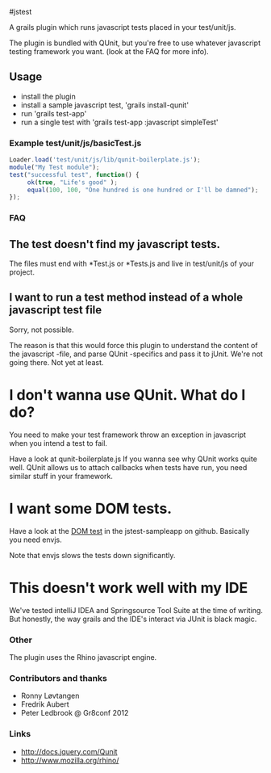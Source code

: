#jstest

A grails plugin which runs javascript tests placed in your test/unit/js.

The plugin is bundled with QUnit, but you're free to use whatever javascript testing framework you want. (look at the FAQ for more info).

## Usage
 - install the plugin
 - install a sample javascript test, 'grails install-qunit'
 - run 'grails test-app'
 - run a single test with 'grails test-app :javascript simpleTest'
 
 ### Example test/unit/js/basicTest.js
 ```javascript
Loader.load('test/unit/js/lib/qunit-boilerplate.js');
module("My Test module");
test("successful test", function() {
	  ok(true, "Life's good" );
	  equal(100, 100, "One hundred is one hundred or I'll be damned");
});
```


### FAQ

## The test doesn't find my javascript tests.
The files must end with *Test.js or *Tests.js and live in test/unit/js of your project.

## I want to run a test method instead of a whole javascript test file
Sorry, not possible.

The reason is that this would force this plugin to understand the content of the javascript -file, and parse QUnit -specifics and pass it to jUnit. We're not going there. Not yet at least.

# I don't wanna use QUnit. What do I do?
You need to make your test framework throw an exception in javascript when you intend a test to fail.

Have a look at qunit-boilerplate.js If you wanna see why QUnit works quite well. QUnit allows us to attach callbacks when tests have run, you need similar stuff in your framework.

# I want some DOM tests.
Have a look at the [DOM test](https://github.com/finnjohnsen/jstest-sampleapp/blob/master/test/unit/js/simpleDOMTest.js) in the jstest-sampleapp on github. Basically you need envjs.

Note that envjs slows the tests down significantly.

# This doesn't work well with my IDE
We've tested intelliJ IDEA and Springsource Tool Suite at the time of writing. But honestly, the way grails and the IDE's interact via JUnit is black magic.

### Other
The plugin uses the Rhino javascript engine.

### Contributors and thanks
- Ronny Løvtangen
- Fredrik Aubert
- Peter Ledbrook @ Gr8conf 2012

### Links
- http://docs.jquery.com/Qunit
- http://www.mozilla.org/rhino/
